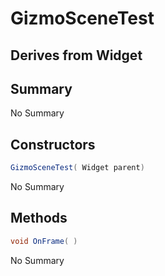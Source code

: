 # GizmoSceneTest

## Derives from Widget

## Summary

No Summary
## Constructors

```c#
GizmoSceneTest( Widget parent) 
```
No Summary
## Methods

```c#
void OnFrame( ) 
```
No Summary
